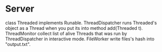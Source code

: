# Server
class Threaded implements Runable.
ThreadDispatcher runs Threaded's object as a Thread when you put its into method add(Threaded t).
ThreadMonitor collect list of alive Threads that was run by ThreadDispatcher in interactive mode.
FileWorker write files's hash into "output.txt".



